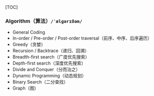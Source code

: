 [TOC]

### Algorithm（算法）`/ˈælɡərɪðəm/` 

* General Coding
* In-order / Pre-order / Post-order traversal（前序、中序、后序遍历）
* Greedy（贪婪）
* Recursion / Backtrace（递归、回溯）
* Breadth-first search（广度优先搜索）
* Depth-first search（深度优先搜索）
* Divide and Conquer（分而治之）
* Dynamic Programming（动态规划）
* Binary Search（二分查找）
* Graph（图）

